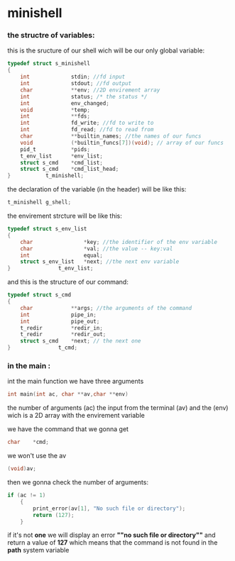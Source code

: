 # minishell

### the structre of variables:  
this is the sructure of our shell wich will be our only global variable:  
```c
typedef struct s_minishell  
{  
	int				stdin; //fd input 
	int				stdout; //fd output  
	char			**env; //2D envirement array  
	int				status; /* the status */   
	int				env_changed;  
	void			*temp;  
	int				**fds;  
	int				fd_write; //fd to write to   
	int				fd_read; //fd to read from  
	char			**builtin_names; //the names of our funcs  
	void			(*builtin_funcs[7])(void); // array of our funcs  
	pid_t			*pids;  
	t_env_list		*env_list;  
	struct s_cmd	*cmd_list;  
	struct s_cmd	*cmd_list_head;  
}  			t_minishell;  
```
the declaration of the variable (in the header) will be like this:  
```c
t_minishell g_shell;  
```	
the envirement strcture will be like this:  
```c 
typedef struct s_env_list  
{
	char				*key; //the identifier of the env variable  
	char				*val; //the value -- key:val  
	int					equal;  
	struct s_env_list	*next; //the next env variable  
}				t_env_list;  
```
and this is the structure of our command:  
```c
typedef struct s_cmd
{
	char			**args; //the arguments of the command
	int				pipe_in;
	int				pipe_out;
	t_redir			*redir_in;
	t_redir			*redir_out;
	struct s_cmd	*next; // the next one 
}				t_cmd;
```

### in the main :  
int the main function we have three arguments 
 ```c
int main(int ac, char **av,char **env)
```
the number of arguments (ac) the input from the terminal (av) and the (env) wich is a 2D array    with the envirement variable  

we have the command that we gonna get  
```c
char	*cmd;
```
we won't use the av  
```c
(void)av;
```
then we gonna check the number of arguments:  
```c
if (ac != 1)
	{
		print_error(av[1], "No such file or directory");
		return (127);
	}
```
if it's not **one** we will display an error **""no such file or directory""** and return a value of **127** which means that the command is not found in the **path** system variable





















































































